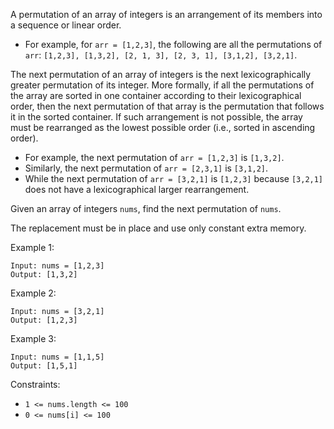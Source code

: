 A permutation of an array of integers is an arrangement of its members into a sequence or linear order.

- For example, for `arr = [1,2,3]`, the following are all the permutations of `arr`: `[1,2,3], [1,3,2], [2, 1, 3], [2, 3, 1], [3,1,2], [3,2,1]`.

The next permutation of an array of integers is the next lexicographically greater permutation of its integer. More formally, if all the permutations of the array are sorted in one container according to their lexicographical order, then the next permutation of that array is the permutation that follows it in the sorted container. If such arrangement is not possible, the array must be rearranged as the lowest possible order (i.e., sorted in ascending order).

- For example, the next permutation of `arr = [1,2,3]` is `[1,3,2]`.
- Similarly, the next permutation of `arr = [2,3,1]` is `[3,1,2]`.
- While the next permutation of `arr = [3,2,1]` is `[1,2,3]` because `[3,2,1]` does not have a lexicographical larger rearrangement.

Given an array of integers `nums`, find the next permutation of `nums`.

The replacement must be in place and use only constant extra memory.

Example 1:

```
Input: nums = [1,2,3]
Output: [1,3,2]
```

Example 2:

```
Input: nums = [3,2,1]
Output: [1,2,3]
```

Example 3:

```
Input: nums = [1,1,5]
Output: [1,5,1]
```

Constraints:

- `1 <= nums.length <= 100`
- `0 <= nums[i] <= 100`
